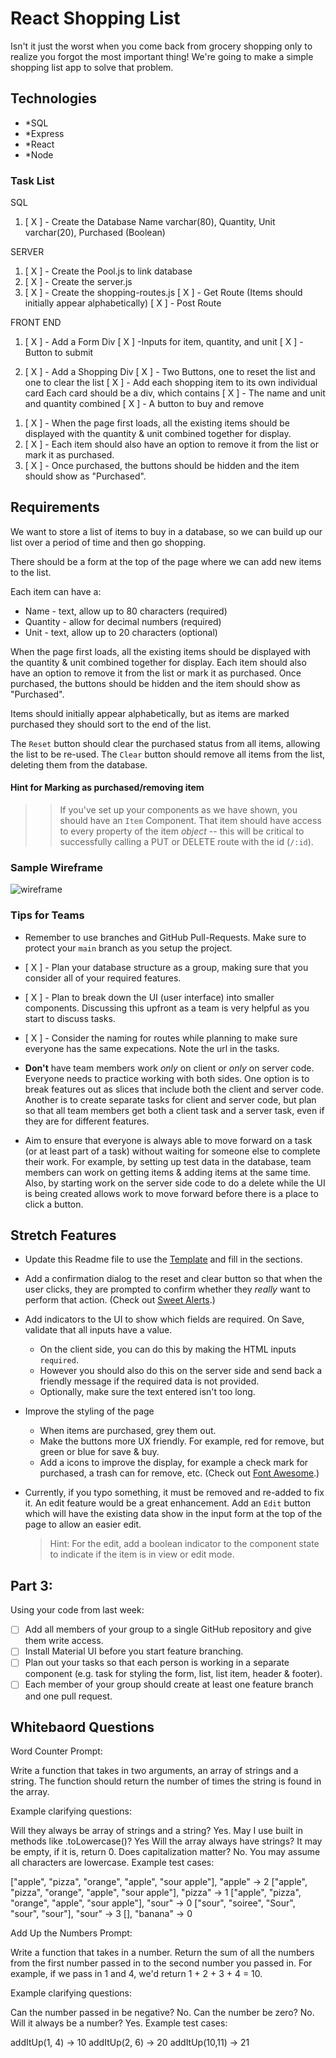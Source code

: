 # React Shopping List

Isn't it just the worst when you come back from grocery shopping only to realize you forgot the most important thing! We're going to make a simple shopping list app to solve that problem.

## Technologies

- \*SQL
- \*Express
- \*React
- \*Node

### Task List

SQL

1. [ X ] - Create the Database
   Name varchar(80), Quantity, Unit varchar(20), Purchased (Boolean)

SERVER

1. [ X ] - Create the Pool.js to link database
2. [ X ] - Create the server.js
3. [ X ] - Create the shopping-routes.js
   [ X ] - Get Route (Items should initially appear alphabetically)
   [ X ] - Post Route

FRONT END

1. [ X ] - Add a Form Div
   [ X ] -Inputs for item, quantity, and unit
   [ X ] -Button to submit

2. [ X ] - Add a Shopping Div
   [ X ] - Two Buttons, one to reset the list and one to clear the list
   [ X ] - Add each shopping item to its own individual card
   Each card should be a div, which contains
   [ X ] - The name and unit and quantity combined
   [ X ] - A button to buy and remove

<!-- FUTURE -->

1. [ X ] - When the page first loads, all the existing items should be displayed with the quantity & unit combined together for display.
2. [ X ] - Each item should also have an option to remove it from the list or mark it as purchased.
3. [ X ] - Once purchased, the buttons should be hidden and the item should show as "Purchased".

## Requirements

We want to store a list of items to buy in a database, so we can build up our list over a period of time and then go shopping.

There should be a form at the top of the page where we can add new items to the list.

Each item can have a:

- Name - text, allow up to 80 characters (required)
- Quantity - allow for decimal numbers (required)
- Unit - text, allow up to 20 characters (optional)

When the page first loads, all the existing items should be displayed with the quantity & unit combined together for display. Each item should also have an option to remove it from the list or mark it as purchased. Once purchased, the buttons should be hidden and the item should show as "Purchased".

Items should initially appear alphabetically, but as items are marked purchased they should sort to the end of the list.

The `Reset` button should clear the purchased status from all items, allowing the list to be re-used. The `Clear` button should remove all items from the list, deleting them from the database.

#### Hint for Marking as purchased/removing item

> > If you've set up your components as we have shown, you should have an `Item` Component. That item should have access to every property of the item _object_ -- this will be critical to successfully calling a PUT or DELETE route with the id (`/:id`).

### Sample Wireframe

![wireframe](wireframe.jpg)

### Tips for Teams

- Remember to use branches and GitHub Pull-Requests. Make sure to protect your `main` branch as you setup the project.

- [ X ] - Plan your database structure as a group, making sure that you consider all of your required features.

- [ X ] - Plan to break down the UI (user interface) into smaller components. Discussing this upfront as a team is very helpful as you start to discuss tasks.

- [ X ] - Consider the naming for routes while planning to make sure everyone has the same expecations. Note the url in the tasks.

- **Don't** have team members work _only_ on client or _only_ on server code. Everyone needs to practice working with both sides. One option is to break features out as slices that include both the client and server code. Another is to create separate tasks for client and server code, but plan so that all team members get both a client task and a server task, even if they are for different features.

- Aim to ensure that everyone is always able to move forward on a task (or at least part of a task) without waiting for someone else to complete their work. For example, by setting up test data in the database, team members can work on getting items & adding items at the same time. Also, by starting work on the server side code to do a delete while the UI is being created allows work to move forward before there is a place to click a button.

## Stretch Features

- Update this Readme file to use the [Template](https://github.com/PrimeAcademy/readme-template) and fill in the sections.

- Add a confirmation dialog to the reset and clear button so that when the user clicks, they are prompted to confirm whether they _really_ want to perform that action. (Check out [Sweet Alerts](https://www.npmjs.com/package/@sweetalert/with-react).)

- Add indicators to the UI to show which fields are required. On Save, validate that all inputs have a value.

  - On the client side, you can do this by making the HTML inputs `required`.
  - However you should also do this on the server side and send back a friendly message if the required data is not provided.
  - Optionally, make sure the text entered isn't too long.

- Improve the styling of the page

  - When items are purchased, grey them out.
  - Make the buttons more UX friendly. For example, red for remove, but green or blue for save & buy.
  - Add a icons to improve the display, for example a check mark for purchased, a trash can for remove, etc. (Check out [Font Awesome](https://fontawesome.com/how-to-use/on-the-web/using-with/react).)

- Currently, if you typo something, it must be removed and re-added to fix it. An edit feature would be a great enhancement. Add an `Edit` button which will have the existing data show in the input form at the top of the page to allow an easier edit.

  > Hint: For the edit, add a boolean indicator to the component state to indicate if the item is in view or edit mode.

## Part 3:

Using your code from last week:

- [ ] Add all members of your group to a single GitHub repository and give them write access.
- [ ] Install Material UI before you start feature branching.
- [ ] Plan out your tasks so that each person is working in a separate component (e.g. task for styling the form, list, list item, header & footer).
- [ ] Each member of your group should create at least one feature branch and one pull request.

## Whitebaord Questions

Word Counter
Prompt:

Write a function that takes in two arguments, an array of strings and a string. The function should return the number of times the string is found in the array.

Example clarifying questions:

Will they always be array of strings and a string? Yes.
May I use built in methods like .toLowercase()? Yes
Will the array always have strings? It may be empty, if it is, return 0.
Does capitalization matter? No. You may assume all characters are lowercase.
Example test cases:

["apple", "pizza", "orange", "apple", "sour apple"], "apple" -> 2
["apple", "pizza", "orange", "apple", "sour apple"], "pizza" -> 1
["apple", "pizza", "orange", "apple", "sour apple"], "sour" -> 0
["sour", "soiree", "Sour", "sour", "sour"], "sour" -> 3
[], "banana" -> 0

Add Up the Numbers
Prompt:

Write a function that takes in a number. Return the sum of all the numbers from the first number passed in to the second number you passed in. For example, if we pass in 1 and 4, we'd return 1 + 2 + 3 + 4 = 10.

Example clarifying questions:

Can the number passed in be negative? No.
Can the number be zero? No.
Will it always be a number? Yes.
Example test cases:

addItUp(1, 4) -> 10
addItUp(2, 6) -> 20
addItUp(10,11) -> 21
